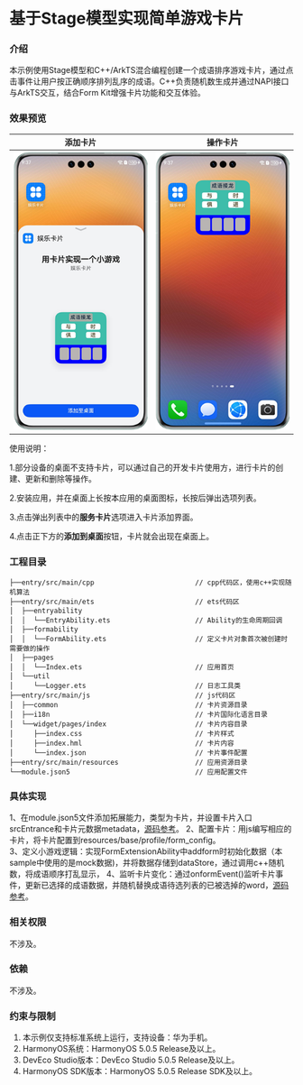 # 基于Stage模型实现简单游戏卡片

### 介绍

本示例使用Stage模型和C++/ArkTS混合编程创建一个成语排序游戏卡片，通过点击事件让用户按正确顺序排列乱序的成语。C++负责随机数生成并通过NAPI接口与ArkTS交互，结合Form Kit增强卡片功能和交互体验。


### 效果预览

| 添加卡片                                               | 操作卡片                                                |
|----------------------------------------------------|-----------------------------------------------------|
| ![FormGameAdd](screenshots/device/FormGameAdd.png) | ![FormGameAdd](screenshots/device/FormGamePlay.png) |

使用说明：

1.部分设备的桌面不支持卡片，可以通过自己的开发卡片使用方，进行卡片的创建、更新和删除等操作。

2.安装应用，并在桌面上长按本应用的桌面图标，长按后弹出选项列表。

3.点击弹出列表中的**服务卡片**选项进入卡片添加界面。

4.点击正下方的**添加到桌面**按钮，卡片就会出现在桌面上。

### 工程目录
```
├──entry/src/main/cpp                         // cpp代码区，使用c++实现随机算法
├──entry/src/main/ets                         // ets代码区
│  ├──entryability                               
│  │  └──EntryAbility.ets                     // Ability的生命周期回调
│  ├──formability
│  │  └──FormAbility.ets                      // 定义卡片对象首次被创建时需要做的操作
│  ├──pages 
│  │  └──Index.ets                            // 应用首页
│  └──util
│     └──Logger.ets                           // 日志工具类
├──entry/src/main/js                          // js代码区
│  ├──common                                  // 卡片资源目录
│  ├──i18n                                    // 卡片国际化语言目录
│  └──widget/pages/index                      // 卡片内容目录                     
│     ├──index.css                            // 卡片样式
│     ├──index.hml                            // 卡片内容    
│     └──index.json                           // 卡片事件配置
├──entry/src/main/resources                   // 应用资源目录
└──module.json5                               // 应用配置文件
```

### 具体实现

1、在module.json5文件添加拓展能力，类型为卡片，并设置卡片入口srcEntrance和卡片元数据metadata，[源码参考](entry/src/main/module.json5 )。 
2、配置卡片：用js编写相应的卡片，将卡片配置到resources/base/profile/form_config。  
3、定义小游戏逻辑：实现FormExtensionAbility中addform时初始化数据（本sample中使用的是mock数据)，并将数据存储到dataStore，通过调用c++随机数，将成语顺序打乱显示，
4、监听卡片变化：通过onformEvent()监听卡片事件，更新已选择的成语数据，并随机替换成语待选列表的已被选掉的word，[源码参考](entry/src/main/ets/formability/FormAbility.ets )。

### 相关权限

不涉及。

### 依赖

不涉及。

### 约束与限制

1. 本示例仅支持标准系统上运行，支持设备：华为手机。
2. HarmonyOS系统：HarmonyOS 5.0.5 Release及以上。
3. DevEco Studio版本：DevEco Studio 5.0.5 Release及以上。
4. HarmonyOS SDK版本：HarmonyOS 5.0.5 Release SDK及以上。